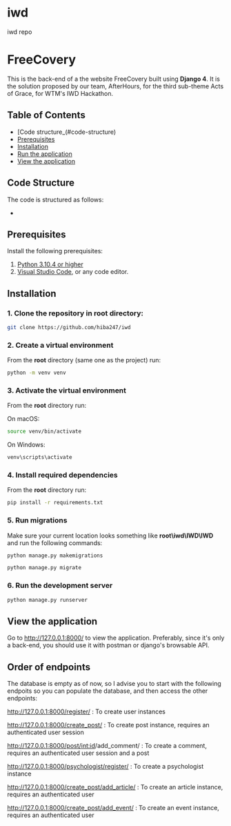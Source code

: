# iwd
iwd repo
# FreeCovery

This is the back-end of a the website FreeCovery built using **Django 4**. It is the solution proposed by our team, AfterHours, for the third sub-theme Acts of Grace, for WTM's IWD Hackathon.



## Table of Contents 
- [Code structure_(#code-structure)
- [Prerequisites](#prerequisites)
- [Installation](#installation)
- [Run the application](#run-the-application)
- [View the application](#view-the-application)

## Code Structure

The code is structured as follows:

- 

## Prerequisites

Install the following prerequisites:

1. [Python 3.10.4 or higher](https://www.python.org/downloads/)
2. [Visual Studio Code](https://code.visualstudio.com/download), or any code editor.


## Installation
### 1. Clone the repository in root directory:
```bash
git clone https://github.com/hiba247/iwd
```

### 2. Create a virtual environment

From the **root** directory (same one as the project) run:

```bash
python -m venv venv
```

### 3. Activate the virtual environment

From the **root** directory run:

On macOS:

```bash
source venv/bin/activate
```

On Windows:

```bash
venv\scripts\activate
```

### 4. Install required dependencies

From the **root** directory run:

```bash
pip install -r requirements.txt
```

### 5. Run migrations

Make sure your current location looks something like **root\iwd\IWD\IWD** and run the following commands:

```bash
python manage.py makemigrations
```
```bash
python manage.py migrate
```
### 6. Run the development server
```bash
python manage.py runserver
```

## View the application

Go to http://127.0.0.1:8000/ to view the application.
Preferably, since it's only a back-end, you should use it with postman or django's browsable API.

## Order of endpoints

The database is empty as of now, so I advise you to start with the following endpoits so you can populate the database, and then access the other endpoints:

http://127.0.0.1:8000/register/    : To create user instances

http://127.0.0.1:8000/create_post/   : To create post instance, requires an authenticated user session

http://127.0.0.1:8000/post/<int:id>/add_comment/   : To create a comment, requires an authenticated user session and a post

http://127.0.0.1:8000/psychologist/register/   : To create a psychologist instance

http://127.0.0.1:8000/create_post/add_article/    : To create an article instance, requires an authenticated user

http://127.0.0.1:8000/create_post/add_event/    : To create an event instance, requires an authenticated user

